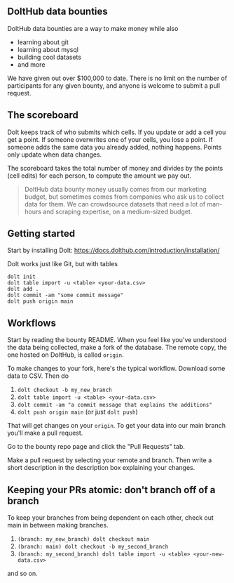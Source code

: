 ## DoltHub data bounties

DoltHub data bounties are a way to make money while also

* learning about git
* learning about mysql
* building cool datasets
* and more

We have given out over $100,000 to date. There is no limit on the number of participants for any given bounty, and anyone is welcome to submit a pull request.

## The scoreboard

Dolt keeps track of who submits which cells. If you update or add a cell you get a point. If someone overwrites one of your cells, you lose a point. If someone adds the same data you already added, nothing happens. Points only update when data changes.

The scoreboard takes the total number of money and divides by the points (cell edits) for each person, to compute the amount we pay out.

> DoltHub data bounty money usually comes from our marketing budget, but sometimes comes from companies who ask us to collect data for them. We can crowdsource datasets that need a lot of man-hours and scraping expertise, on a medium-sized budget.


## Getting started

Start by installing Dolt: https://docs.dolthub.com/introduction/installation/

Dolt works just like Git, but with tables
```
dolt init
dolt table import -u <table> <your-data.csv>
dolt add .
dolt commit -am "some commit message"
dolt push origin main
```

## Workflows

Start by reading the bounty README. When you feel like you've understood the data being collected, make a fork of the database. The remote copy, the one hosted on DoltHub, is called `origin`. 

To make changes to your fork, here's the typical workflow. Download some data to CSV. Then do

1. `dolt checkout -b my_new_branch`
1. `dolt table import -u <table> <your-data.csv>`
1. `dolt commit -am "a commit message that explains the additions"`
1. `dolt push origin main` (or just `dolt push`)

That will get changes on your `origin`. To get your data into our main branch you'll make a pull request.

Go to the bounty repo page and click the "Pull Requests" tab.

Make a pull request by selecting your remote and branch. Then write a short description in the description box explaining your changes.

## Keeping your PRs atomic: don't branch off of a branch

To keep your branches from being dependent on each other, check out main in between making branches.

1. `(branch: my_new_branch) dolt checkout main`
1. `(branch: main) dolt checkout -b my_second_branch`
1. `(branch: my_second_branch) dolt table import -u <table> <your-new-data.csv>`

and so on.
